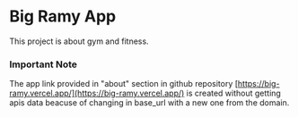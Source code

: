 # Big Ramy App

This project is about gym and fitness.

### Important Note

The app link provided in "about" section in github repository [https://big-ramy.vercel.app/](https://big-ramy.vercel.app/) is created without getting apis data beacuse of changing in base_url with a new one from the domain.